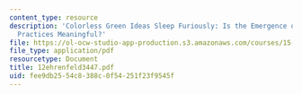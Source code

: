 ```yaml
---
content_type: resource
description: 'Colorless Green Ideas Sleep Furiously: Is the Emergence of ?Sustainable?
  Practices Meaningful?'
file: https://ol-ocw-studio-app-production.s3.amazonaws.com/courses/15-343-managing-transformations-in-work-organizations-and-society-spring-2002/fee9db2554c8388c0f54251f23f9545f_12ehrenfeld3447.pdf
file_type: application/pdf
resourcetype: Document
title: 12ehrenfeld3447.pdf
uid: fee9db25-54c8-388c-0f54-251f23f9545f
---
```

